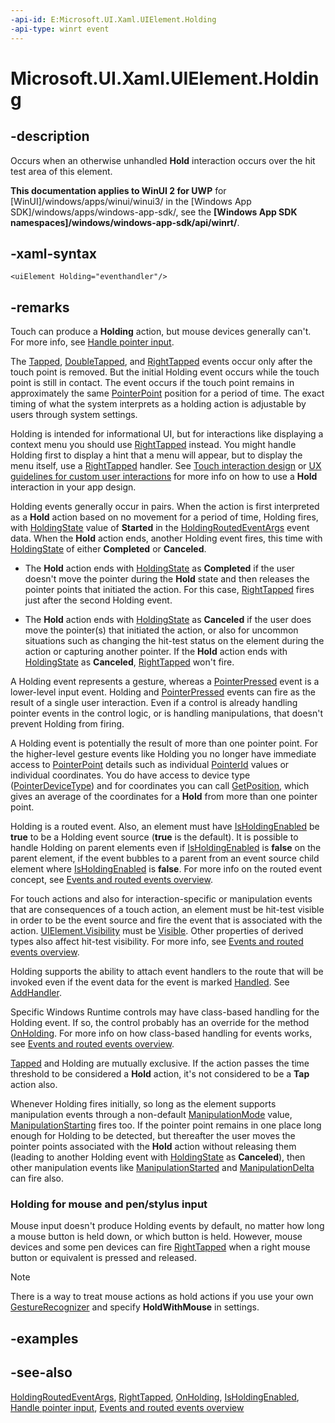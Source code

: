 ```yaml
---
-api-id: E:Microsoft.UI.Xaml.UIElement.Holding
-api-type: winrt event
---
```


<!-- Event syntax
public event Windows.UI.Xaml.Input.HoldingEventHandler Holding
-->

# Microsoft.UI.Xaml.UIElement.Holding

## -description

Occurs when an otherwise unhandled **Hold** interaction occurs over the hit test area of this element.

**This documentation applies to WinUI 2 for UWP** for [WinUI]/windows/apps/winui/winui3/ in the [Windows App SDK]/windows/apps/windows-app-sdk/, see the **[Windows App SDK namespaces]/windows/windows-app-sdk/api/winrt/**.

## -xaml-syntax

```xaml
<uiElement Holding="eventhandler"/>
```

## -remarks

Touch can produce a **Holding** action, but mouse devices generally can't. For more info, see [Handle pointer input](/windows/apps/design/input/handle-pointer-input).

The [Tapped](uielement_tapped.md), [DoubleTapped](uielement_doubletapped.md), and [RightTapped](uielement_righttapped.md) events occur only after the touch point is removed. But the initial Holding event occurs while the touch point is still in contact. The event occurs if the touch point remains in approximately the same [PointerPoint](../microsoft.ui.input/pointerpoint.md) position for a period of time. The exact timing of what the system interprets as a holding action is adjustable by users through system settings.

Holding is intended for informational UI, but for interactions like displaying a context menu you should use [RightTapped](uielement_righttapped.md) instead. You might handle Holding first to display a hint that a menu will appear, but to display the menu itself, use a [RightTapped](uielement_righttapped.md) handler. See [Touch interaction design](https://msdn.microsoft.com/library/9ba7f613-e5d1-40d4-920b-143094209e3a) or [UX guidelines for custom user interactions](/windows/apps/design/layout/index) for more info on how to use a **Hold** interaction in your app design.

Holding events generally occur in pairs. When the action is first interpreted as a **Hold** action based on no movement for a period of time, Holding fires, with  [HoldingState](../microsoft.ui.input/holdingeventargs_holdingstate.md) value of **Started** in the [HoldingRoutedEventArgs](../microsoft.ui.xaml.input/holdingroutedeventargs.md) event data. When the **Hold** action ends, another Holding event fires, this time with [HoldingState](../microsoft.ui.input/holdingeventargs_holdingstate.md) of either **Completed** or **Canceled**.

+ The **Hold** action ends with [HoldingState](../microsoft.ui.input/holdingeventargs_holdingstate.md) as **Completed** if the user doesn't move the pointer during the **Hold** state and then releases the pointer points that initiated the action. For this case, [RightTapped](uielement_righttapped.md) fires just after the second Holding event.

+ The **Hold** action ends with [HoldingState](../microsoft.ui.input/holdingeventargs_holdingstate.md) as **Canceled** if the user does move the pointer(s) that initiated the action, or also for uncommon situations such as changing the hit-test status on the element during the action or capturing another pointer. If the **Hold** action ends with [HoldingState](../microsoft.ui.input/holdingeventargs_holdingstate.md) as **Canceled**, [RightTapped](uielement_righttapped.md) won't fire.

A Holding event represents a gesture, whereas a [PointerPressed](uielement_pointerpressed.md) event is a lower-level input event. Holding and [PointerPressed](uielement_pointerpressed.md) events can fire as the result of a single user interaction. Even if a control is already handling pointer events in the control logic, or is handling manipulations, that doesn't prevent Holding from firing.

A Holding event is potentially the result of more than one pointer point. For the higher-level gesture events like Holding you no longer have immediate access to [PointerPoint](../microsoft.ui.input/pointerpoint.md) details such as individual [PointerId](../microsoft.ui.input/pointerpoint_pointerid.md) values or individual coordinates. You do have access to device type ([PointerDeviceType](../microsoft.ui.xaml.input/holdingroutedeventargs_pointerdevicetype.md)) and for coordinates you can call [GetPosition](/uwp/api/windows.ui.xaml.input.holdingroutedeventargs.getposition(windows.ui.xaml.uielement)), which gives an average of the coordinates for a **Hold** from more than one pointer point.

Holding is a routed event. Also, an element must have [IsHoldingEnabled](uielement_isholdingenabled.md) be **true** to be a Holding event source (**true** is the default). It is possible to handle Holding on parent elements even if [IsHoldingEnabled](uielement_isholdingenabled.md) is **false** on the parent element, if the event bubbles to a parent from an event source child element where [IsHoldingEnabled](uielement_isholdingenabled.md) is **false**. For more info on the routed event concept, see [Events and routed events overview](/windows/uwp/xaml-platform/events-and-routed-events-overview).

For touch actions and also for interaction-specific or manipulation events that are consequences of a touch action, an element must be hit-test visible in order to be the event source and fire the event that is associated with the action. [UIElement.Visibility](uielement_visibility.md) must be [Visible](visibility.md). Other properties of derived types also affect hit-test visibility. For more info, see [Events and routed events overview](/windows/uwp/xaml-platform/events-and-routed-events-overview).

Holding supports the ability to attach event handlers to the route that will be invoked even if the event data for the event is marked [Handled](../microsoft.ui.xaml.input/holdingroutedeventargs_handled.md). See [AddHandler](uielement_addhandler_1350394113.md).

Specific Windows Runtime controls may have class-based handling for the Holding event. If so, the control probably has an override for the method [OnHolding](/uwp/api/windows.ui.xaml.controls.control.onholding(windows.ui.xaml.input.holdingroutedeventargs)). For more info on how class-based handling for events works, see [Events and routed events overview](/windows/uwp/xaml-platform/events-and-routed-events-overview).

[Tapped](uielement_tapped.md) and Holding are mutually exclusive. If the action passes the time threshold to be considered a **Hold** action, it's not considered to be a **Tap** action also.

Whenever Holding fires initially, so long as the element supports manipulation events through a non-default [ManipulationMode](uielement_manipulationmode.md) value, [ManipulationStarting](uielement_manipulationstarting.md) fires too. If the pointer point remains in one place long enough for Holding to be detected, but thereafter the user moves the pointer points associated with the **Hold** action without releasing them (leading to another Holding event with [HoldingState](../microsoft.ui.input/holdingeventargs_holdingstate.md) as **Canceled**), then other manipulation events like [ManipulationStarted](uielement_manipulationstarted.md) and [ManipulationDelta](uielement_manipulationdelta.md) can fire also.

### Holding for mouse and pen/stylus input

Mouse input doesn't produce Holding events by default, no matter how long a mouse button is held down, or which button is held. However, mouse devices and some pen devices can fire [RightTapped](uielement_righttapped.md) when a right mouse button or equivalent is pressed and released.

> [!NOTE]
> There is a way to treat mouse actions as hold actions if you use your own [GestureRecognizer](../microsoft.ui.input/gesturerecognizer.md) and specify **HoldWithMouse** in settings.

## -examples

## -see-also

[HoldingRoutedEventArgs](../microsoft.ui.xaml.input/holdingroutedeventargs.md), [RightTapped](uielement_righttapped.md), [OnHolding](/uwp/api/windows.ui.xaml.controls.control.onholding(windows.ui.xaml.input.holdingroutedeventargs)), [IsHoldingEnabled](uielement_isholdingenabled.md), [Handle pointer input](/windows/apps/design/input/handle-pointer-input), [Events and routed events overview](/windows/uwp/xaml-platform/events-and-routed-events-overview)
